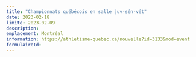 ```yaml
---
title: "Championnats québécois en salle juv-sén-vét"
date: 2023-02-18
limite: 2023-02-09
description:
emplacement: Montréal
information: https://athletisme-quebec.ca/nouvelle?id=3133&mod=event
formulaireId: 
---
```

